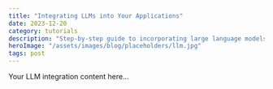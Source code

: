 ```yaml
---
title: "Integrating LLMs into Your Applications"
date: 2023-12-20
category: tutorials
description: "Step-by-step guide to incorporating large language models into your applications. Learn about APIs, best practices, and optimization techniques."
heroImage: "/assets/images/blog/placeholders/llm.jpg"
tags: post
---
```


Your LLM integration content here...
